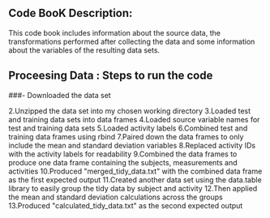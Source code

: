 
## Code BooK Description:
This code book includes information about the source data, the transformations performed after collecting the data and some information about the variables of the resulting data sets.

## Proceesing Data : Steps to run the code

###- Downloaded the data set

2.Unzipped the data set into my chosen working directory
3.Loaded test and training data sets into data frames
4.Loaded source variable names for test and training data sets
5.Loaded activity labels
6.Combined test and training data frames using rbind
7.Paired down the data frames to only include the mean and standard deviation variables
8.Replaced activity IDs with the activity labels for readability
9.Combined the data frames to produce one data frame containing the subjects, measurements and activities
10.Produced "merged_tidy_data.txt" with the combined data frame as the first expected output
11.Created another data set using the data.table library to easily group the tidy data by subject and activity
12.Then applied the mean and standard deviation calculations across the groups
13.Produced "calculated_tidy_data.txt" as the second expected output
